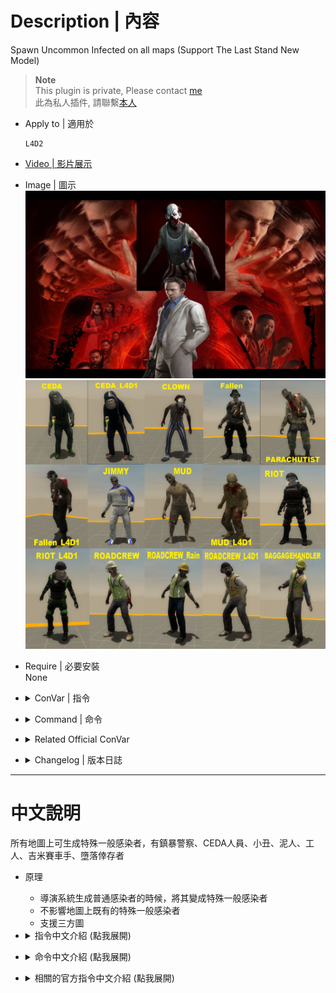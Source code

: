 # Description | 內容
Spawn Uncommon Infected on all maps (Support The Last Stand New Model)

> __Note__ <br/>
This plugin is private, Please contact [me](https://github.com/fbef0102/Game-Private_Plugin#私人插件列表-private-plugins-list)<br/>
此為私人插件, 請聯繫[本人](https://github.com/fbef0102/Game-Private_Plugin#私人插件列表-private-plugins-list)

* Apply to | 適用於
	```
	L4D2
	```

* [Video | 影片展示](https://youtu.be/isTpGqmf1qA)

* Image | 圖示
	<br/>![l4d2_spawn_uncommons_1](image/l4d2_spawn_uncommons_1.jpeg)
	<br/>![l4d2_spawn_uncommons_2](image/l4d2_spawn_uncommons_2.jpg)

* Require | 必要安裝
<br>None

* <details><summary>ConVar | 指令</summary>

	* cfg/sourcemod/l4d2_spawn_uncommons.cfg
		```php
		// Do you want all uncommons randomly spawning on all maps
		l4d2_spawn_uncommons_auto_shuffle "1"

		// If l4d2_spawn_uncommons_autoshuffle is 1, X chance to turn into uncommon when common infected spawns
		l4d2_spawn_uncommons_auto_chance "15"

		// Binary flag of allowed autoshuffle zombies. 1 = riot, 2 = ceda, 4 = clown, 8 = mudman, 16 = roadcrew, 32 = jimmy, 64 = fallen, 127=All
		l4d2_spawn_uncommons_autotypes "127"

		// Health value the uncommons get set to. 0 = Game default health
		l4d2_spawn_uncommons_health_override "0"

		// How many riot infected allowed on the field (0= No Limit)
		// If limit reached, spawn other uncommon. (Does not affect director spawn)
		l4d2_spawn_uncommons_riot_on_the_field "2"

		// How many ceda infected allowed on the field (0= No Limit)
		// If limit reached, spawn other uncommon. (Does not affect director spawn)
		l4d2_spawn_uncommons_ceda_on_the_field "3"

		// How many clown infected allowed on the field (0= No Limit)
		// If limit reached, spawn other uncommon. (Does not affect director spawn)
		l4d2_spawn_uncommons_clown_on_the_field "2"

		// How many mudman infected allowed on the field (0= No Limit)
		// If limit reached, spawn other uncommon. (Does not affect director spawn)
		l4d2_spawn_uncommons_mudman_on_the_field "3"

		// How many roadcrew infected allowed on the field (0= No Limit)
		// If limit reached, spawn other uncommon. (Does not affect director spawn)
		l4d2_spawn_uncommons_roadcrew_on_the_field "3"

		// How many jimmy gibbs jr allowed on the field 
		// If limit reached, spawn other uncommon. (Does not affect director spawn)
		l4d2_spawn_uncommons_jimmy_on_the_field "1"

		// How many fallen survivors allowed on the field (Override official cvar: z_fallen_max_count)
		// If limit reached, spawn other uncommon. (Does not affect director spawn)
		l4d2_spawn_uncommons_fallen_on_the_field "2"

		// When a jimmy gibbs jr is killed, how long in seconds should pass before another can spawn. 
		// If time is not up yet, spawn other uncommon. (Does not affect director spawn)
		l4d2_spawn_uncommons_jimmy_suppress_time "300"

		// When a Fallen Survivor is killed, how long in seconds should pass before another can spawn. (Override official cvar: z_fallen_kill_suppress_time)
		// If time is not up yet, spawn other uncommon. (Does not affect director spawn)
		l4d2_spawn_uncommons_fallen_suppress_time "180"
		```
</details>

* <details><summary>Command | 命令</summary>

	* **Spawn uncommon infected ANYTIME. Usage: sm_spawnuncommon <riot|ceda|clown|mud|roadcrew|jimmy|fallen|random> (Adm required: ADMFLAG_ROOT)**
		```php
		sm_spawnuncommon
		```
</details>

* <details><summary>Related Official ConVar</summary>

	* [Unlock Fallen Survivor](https://developer.valvesoftware.com/wiki/L4D2_Director_Scripts/AllowFallenSurvivorItem)
	* This plugin already modified ```z_fallen_max_count``` and ```z_fallen_kill_suppress_time```, you don't need to change the following cvars

	| ConVar/Command  				| Parameters or default value 	| Descriptor  			| Effect|
	| -------------|:-----------------:|:-------------:|:-------------:|
	| z_fallen_kill_suppress_time 	| 300 | Seconds 		 | When a Fallen Survivor is killed, how long in seconds should pass before another can spawn. |
	| z_fallen_max_count          	| 1   | Arbitrary number | How many Fallen Survivors can be active at once. |
</details>

* <details><summary>Changelog | 版本日誌</summary>

	* v1.0h (2023-1-26)
		* Remake Code
		* Convert code to latest syntax
		* Changes to fix warnings when compiling on SourceMod 1.11.
		* Add convars to control each uncommon spawn time, spawn limit.
		* Unlock fallen survivor limit and time.

	* v1.0.9
	    * [Original Plugin By AtomicStryker](https://forums.alliedmods.net/showthread.php?t=109623)
</details>

- - - -
# 中文說明
所有地圖上可生成特殊一般感染者，有鎮暴警察、CEDA人員、小丑、泥人、工人、吉米賽車手、墮落倖存者

* 原理
	* 導演系統生成普通感染者的時候，將其變成特殊一般感染者
	* 不影響地圖上既有的特殊一般感染者
	* 支援三方圖

* <details><summary>指令中文介紹 (點我展開)</summary>

	* cfg/sourcemod/l4d2_spawn_uncommons.cfg
		```php
		// 0=關閉插件, 1=啟動插件
		l4d2_spawn_uncommons_auto_shuffle "1"

		// 普通感染變成特殊一般感染者的機率 [1~100]%
		l4d2_spawn_uncommons_auto_chance "15"

		// 可以生成的特殊一般感染者種類 1 = 鎮暴警察, 2 = CEDA人員, 4 = 小丑, 8 = 泥人, 16 = 工人, 32 = 吉米賽車手, 64 = 墮落倖存者 (請將數字相加起來，127=全部)
		l4d2_spawn_uncommons_autotypes "127"

		// 設定特殊一般感染者的血量. 0 = 遊戲預設
		l4d2_spawn_uncommons_health_override "0"

		// 場上同時存在的鎮暴警察數量 (0=無限制)
		// 如果已達限制，生成其他特殊一般感染者.
		l4d2_spawn_uncommons_riot_on_the_field "2"

		// 場上同時存在的CEDA人員數量 (0=無限制)
		// 如果已達限制，生成其他特殊一般感染者.
		l4d2_spawn_uncommons_ceda_on_the_field "3"

		// 場上同時存在的小丑數量 (0=無限制)
		// 如果已達限制，生成其他特殊一般感染者.
		l4d2_spawn_uncommons_clown_on_the_field "2"

		// 場上同時存在的泥人數量 (0=無限制)
		// 如果已達限制，生成其他特殊一般感染者.
		l4d2_spawn_uncommons_mudman_on_the_field "3"

		// 場上同時存在的工人數量 (0=無限制)
		// 如果已達限制，生成其他特殊一般感染者.
		l4d2_spawn_uncommons_roadcrew_on_the_field "3"

		// 場上同時存在的吉米賽車手數量 (0=無限制)
		// 如果已達限制，生成其他特殊一般感染者.
		l4d2_spawn_uncommons_jimmy_on_the_field "1"

		// 場上同時存在的墮落倖存者數量 (會覆蓋官方指令: z_fallen_max_count)
		// 如果已達限制，生成其他特殊一般感染者.
		l4d2_spawn_uncommons_fallen_on_the_field "2"

		// 當吉米賽車手被殺死之後，下次生成的冷卻時間
		// 冷卻時間未到將生成其他特殊一般感染者
		l4d2_spawn_uncommons_jimmy_suppress_time "300"

		// 當墮落倖存者被殺死之後，下次生成的冷卻時間 (會覆蓋官方指令:  z_fallen_kill_suppress_time)
		// 冷卻時間未到將生成其他特殊一般感染者
		l4d2_spawn_uncommons_fallen_suppress_time "180"
		```
</details>

* <details><summary>命令中文介紹 (點我展開)</summary>

	* **在準心上生成特殊一班感染者. 使用方式: sm_spawnuncommon <riot|ceda|clown|mud|roadcrew|jimmy|fallen|random> (權限: ADMFLAG_ROOT)**
		```php
		sm_spawnuncommon
		```
</details>

* <details><summary>相關的官方指令中文介紹 (點我展開)</summary>

	* [解鎖墮落生還者生成限制](https://developer.valvesoftware.com/wiki/L4D2_Director_Scripts/AllowFallenSurvivorItem)
	* 這個插件已經修改指令 ```z_fallen_max_count``` 與 ```z_fallen_kill_suppress_time```, 你無須更動以下任何指令

	| 指令  				| 預設值 	| 單位  			| 影響|
	| -------------|:-----------------:|:-------------:|:-------------:|
	| z_fallen_kill_suppress_time 	| 300  | 秒數 | 當場上的墮落生還者殺死之後，有300秒冷卻時間不會出現墮落生還者|
	| z_fallen_max_count          	| 1    | 數量 | 場上只能有一隻墮落生還者|
</details>
